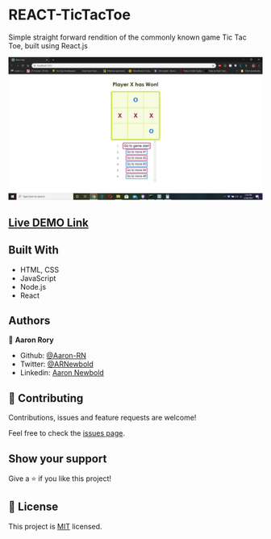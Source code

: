 # REACT-TicTacToe
Simple straight forward rendition of the commonly known game Tic Tac Toe, built using React.js

![screenshot](./screenshot.png)

## [Live DEMO Link](https://react-tic-tac-toe-arn.herokuapp.com/)

## Built With

- HTML, CSS
- JavaScript
- Node.js
- React

## Authors

👤 **Aaron Rory**

- Github: [@Aaron-RN](https://github.com/Aaron-RN)
- Twitter: [@ARNewbold](https://twitter.com/ARNewbold)
- Linkedin: [Aaron Newbold](https://www.linkedin.com/in/aaron-newbold-1b9233187/)

## 🤝 Contributing

Contributions, issues and feature requests are welcome!

Feel free to check the [issues page](issues/).

## Show your support

Give a ⭐️ if you like this project!

## 📝 License

This project is [MIT](lic.url) licensed.
